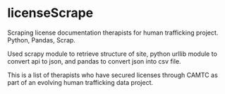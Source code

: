 # licenseScrape
Scraping license documentation therapists for human trafficking project. Python, Pandas, Scrap.

Used scrapy module to retrieve structure of site, python urllib module to convert api to json, and pandas to convert json into csv file. 

This is a list of therapists who have secured licenses through CAMTC as part of an evolving human trafficking data project.
